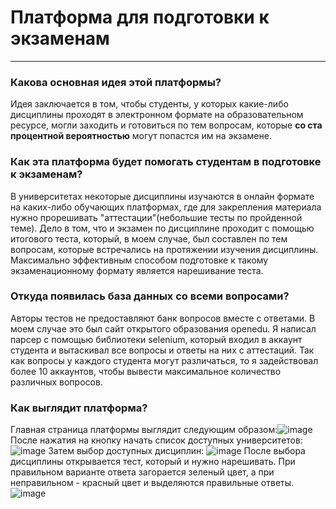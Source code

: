 # Платформа для подготовки к экзаменам
___
### Какова основная идея этой платформы?
Идея заключается в том, чтобы студенты, у которых какие-либо дисциплины проходят в электронном формате на образовательном ресурсе, могли заходить и готовиться по тем вопросам, которые __со ста процентной вероятностью__ могут попастся им на экзамене.
### Как эта платформа будет помогать студентам в подготовке к экзаменам?
В университетах некоторые дисциплины изучаются в онлайн формате на каких-либо обучающих платформах, где для закрепления материала нужно прорешивать "аттестации"(небольшие тесты по пройденной теме). Дело в том, что и экзамен по дисциплине проходит с помощью итогового теста, который, в моем случае, был составлен по тем вопросам, которые встречались на протяжении изучения дисциплины.
Максимально эффективным способом подготовке к такому экзаменационному формату является нарешивание теста.
### Откуда появилась база данных со всеми вопросами?
Авторы тестов не предоставляют банк вопросов вместе с ответами. В моем случае это был сайт открытого образования openedu.
Я написал парсер с помощью библиотеки selenium, который входил в аккаунт студента и вытаскивал все вопросы и ответы на них с аттестаций. Так как вопросы у каждого студента могут различаться, то я задействовал более 10 аккаунтов, чтобы вывести максимальное количество различных вопросов.
### Как выглядит платформа?
Главная страница платформы выглядит следующим образом:![image](https://github.com/DayviLol/Platform_project/assets/144832732/13a16435-3db4-4ddf-aa07-bded679ee978)
После нажатия на кнопку начать список доступных университетов: ![image](https://github.com/DayviLol/Platform_project/assets/144832732/ae320f6c-f30e-4007-bab0-9733cb39c7bb)
Затем выбор доступных дисциплин: ![image](https://github.com/DayviLol/Platform_project/assets/144832732/d64188f8-4984-4893-a399-08b2520d9a95)
После выбора дисциплины открывается тест, который и нужно нарешивать. При правильном варианте ответа загорается зеленый цвет, а при неправильном - красный цвет и выделяются правильные ответы. ![image](https://github.com/DayviLol/Platform_project/assets/144832732/959034a4-24c7-4b6c-96b1-6b53d5fcc296)

